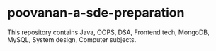 # poovanan-a-sde-preparation
This repository contains Java, OOPS, DSA, Frontend tech, MongoDB, MySQL, System design, Computer subjects.
